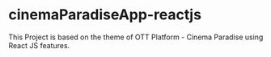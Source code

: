 # cinemaParadiseApp-reactjs
This Project is based on the theme of OTT Platform - Cinema Paradise using React JS features.
